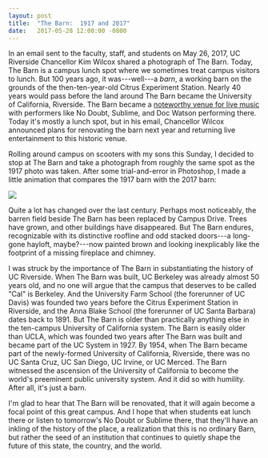 ```yaml
---
layout: post
title:  "The Barn:  1917 and 2017"
date:   2017-05-28 12:00:00 -0800
---
```


In an email sent to the faculty, staff, and students on May 26, 2017, UC Riverside Chancellor Kim Wilcox shared a photograph of The Barn.  Today, The Barn is a campus lunch spot where we sometimes treat campus visitors to lunch.  But 100 years ago, it was---well---a *barn*, a working barn on the grounds of the then-ten-year-old Citrus Experiment Station.  Nearly 40 years would pass before the land around The Barn became the University of California, Riverside.  The Barn became a [noteworthy venue for live music](http://alumniblog.ucr.edu/live-from-the-barn/) with performers like No Doubt, Sublime, and Doc Watson performing there.  Today it's mostly a lunch spot, but in his email, Chancellor Wilcox announced plans for renovating the barn next year and returning live entertainment to this historic venue.

Rolling around campus on scooters with my sons this Sunday, I decided to stop at The Barn and take a photograph from roughly the same spot as the 1917 photo was taken.  After some trial-and-error in Photoshop, I made a little animation that compares the 1917 barn with the 2017 barn:

<img src="/assets/barn.gif">

<!--more-->

Quite a lot has changed over the last century.  Perhaps most noticeably, the barren field beside The Barn has been replaced by Campus Drive.  Trees have grown, and other buildings have disappeared.  But The Barn endures, recognizable with its distinctive roofline and odd stacked doors---a long-gone hayloft, maybe?---now painted brown and looking inexplicably like the footprint of a missing fireplace and chimney.  

I was struck by the importance of The Barn in substantiating the history of UC Riverside.  When The Barn was built, UC Berkeley was already almost 50 years old, and no one will argue that the campus that deserves to be called "Cal" is Berkeley.  And the University Farm School (the forerunner of UC Davis) was founded two years before the Citrus Experiment Station in Riverside, and the Anna Blake School (the forerunner of UC Santa Barbara) dates back to 1891.  But The Barn is older than practically anything else in the ten-campus University of California system.  The Barn is easily older than UCLA, which was founded two years after The Barn was built and became part of the UC System in 1927.  By 1954, when The Barn became part of the newly-formed University of California, Riverside, there was no UC Santa Cruz, UC San Diego, UC Irvine, or UC Merced.  The Barn witnessed the ascension of the University of California to become the world's preeminent public university system.  And it did so with humility.  After all, it's just a barn.

I'm glad to hear that The Barn will be renovated, that it will again become a focal point of this great campus.  And I hope that when students eat lunch there or listen to tomorrow's No Doubt or Sublime there, that they'll have an inkling of the history of the place, a realization that this is no ordinary Barn, but rather the seed of an institution that continues to quietly shape the future of this state, the country, and the world.
